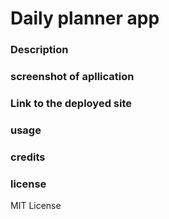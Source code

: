 # Daily planner app

### Description


### screenshot of apllication

### Link to the deployed site


### usage


### credits


### license 

MIT License